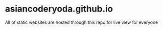 # asiancoderyoda.github.io
All of static websites are hosted through this repo for live view for everyone
